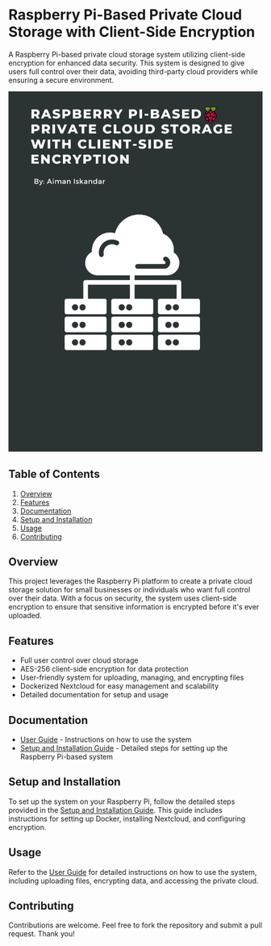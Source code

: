 # Raspberry Pi-Based Private Cloud Storage with Client-Side Encryption

A Raspberry Pi-based private cloud storage system utilizing client-side encryption for enhanced data security. This system is designed to give users full control over their data, avoiding third-party cloud providers while ensuring a secure environment.

![Project Logo](./GITHUB%20project%20poster.png)

## Table of Contents
1. [Overview](#overview)
2. [Features](#features)
3. [Documentation](#documentation)
4. [Setup and Installation](#setup-and-installation)
5. [Usage](#usage)
6. [Contributing](#contributing)


## Overview
This project leverages the Raspberry Pi platform to create a private cloud storage solution for small businesses or individuals who want full control over their data. With a focus on security, the system uses client-side encryption to ensure that sensitive information is encrypted before it's ever uploaded.

## Features
- Full user control over cloud storage
- AES-256 client-side encryption for data protection
- User-friendly system for uploading, managing, and encrypting files
- Dockerized Nextcloud for easy management and scalability
- Detailed documentation for setup and usage

## Documentation
- [User Guide](./docs/User%20Guide.pdf) - Instructions on how to use the system
- [Setup and Installation Guide](./docs/Setup%20and%20Installation%20Guide.pdf) - Detailed steps for setting up the Raspberry Pi-based system

## Setup and Installation
To set up the system on your Raspberry Pi, follow the detailed steps provided in the [Setup and Installation Guide](./docs/Setup%20and%20Installation%20Guide.pdf). This guide includes instructions for setting up Docker, installing Nextcloud, and configuring encryption.

## Usage
Refer to the [User Guide](./docs/User%20Guide.pdf) for detailed instructions on how to use the system, including uploading files, encrypting data, and accessing the private cloud.

## Contributing
Contributions are welcome. Feel free to fork the repository and submit a pull request. Thank you!

